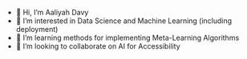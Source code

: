 - 👋 Hi, I’m Aaliyah Davy
- 👀 I’m interested in Data Science and Machine Learning (including deployment)
- 🌱 I’m learning methods for implementing Meta-Learning Algorithms 
- 💞️ I’m looking to collaborate on AI for Accessibility

<!---
aaliyah-davy/aaliyah-davy is a ✨ special ✨ repository because its `README.md` (this file) appears on your GitHub profile.
You can click the Preview link to take a look at your changes.
--->
